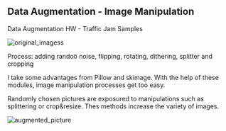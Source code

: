 ## Data Augmentation - Image Manipulation
Data Augmentation HW - Traffic Jam Samples


![original_imagess](https://user-images.githubusercontent.com/49865957/101813775-3ba2ee00-3b2e-11eb-8b32-2adc96ef946a.jpeg)

Process: adding randoö noise, flipping, rotating, dithering, splitter and cropping

I take some advantages from Pillow and skimage. With the help of these modules, image manipulation processes get too easy. 

Randomly chosen pictures are exposured to manipulations such as splittering or crop&resize. Thes methods increase the variety of images.

![augmented_picture](https://user-images.githubusercontent.com/49865957/101813760-3776d080-3b2e-11eb-9a01-848c1b36fda8.jpeg)



